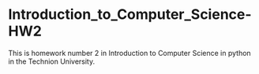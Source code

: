 # Introduction_to_Computer_Science-HW2
This is homework number 2 in Introduction to Computer Science in python in the Technion University.
